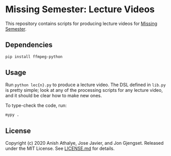 # Missing Semester: Lecture Videos

This repository contains scripts for producing lecture videos for [Missing
Semester](https://missing.csail.mit.edu).

## Dependencies

```bash
pip install ffmpeg-python
```

## Usage

Run `python lec{n}.py` to produce a lecture video. The DSL defined in `lib.py`
is pretty simple; look at any of the processing scripts for any lecture video,
and it should be clear how to make new ones.

To type-check the code, run:

```bash
mypy .
```

## License

Copyright (c) 2020 Anish Athalye, Jose Javier, and Jon Gjengset. Released under
the MIT License. See [LICENSE.md](LICENSE.md) for details.
